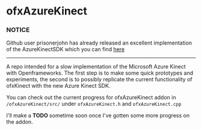 # ofxAzureKinect

### NOTICE
Github user prisonerjohn has already released an excellent implementation of the AzureKinectSDK which you can find [here](https://github.com/prisonerjohn/ofxAzureKinect)

---

A repo intended for a slow implementation of the Microsoft Azure Kinect with Openframeworks. The first step is to make some quick prototypes and experiments, the second is to possibly replicate the current functionality of ofxKinect with the new Azure Kinect SDK.

You can check out the current progress for ofxAzureKinect addon in `/ofxAzureKinect/src/` under `ofxAzureKinect.h` and `ofxAzureKinect.cpp`

I'll make a **TODO** sometime soon once I've gotten some more progress on the addon.
